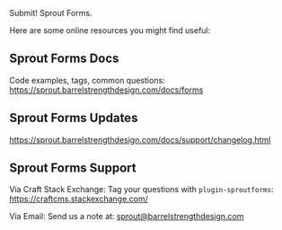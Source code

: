 Submit! Sprout Forms.

Here are some online resources you might find useful:

Sprout Forms Docs
------------------------------------------------------------
Code examples, tags, common questions:
https://sprout.barrelstrengthdesign.com/docs/forms

Sprout Forms Updates
------------------------------------------------------------
https://sprout.barrelstrengthdesign.com/docs/support/changelog.html

Sprout Forms Support
------------------------------------------------------------

Via Craft Stack Exchange: Tag your questions with `plugin-sproutforms`:
https://craftcms.stackexchange.com/

Via Email:
Send us a note at: sprout@barrelstrengthdesign.com